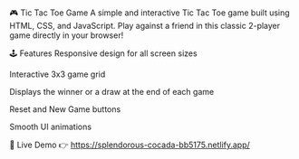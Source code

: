 🎮 Tic Tac Toe Game
A simple and interactive Tic Tac Toe game built using HTML, CSS, and JavaScript. Play against a friend in this classic 2-player game directly in your browser!

🕹️ Features
Responsive design for all screen sizes

Interactive 3x3 game grid

Displays the winner or a draw at the end of each game

Reset and New Game buttons

Smooth UI animations

🚀 Live Demo
👉 https://splendorous-cocada-bb5175.netlify.app/
